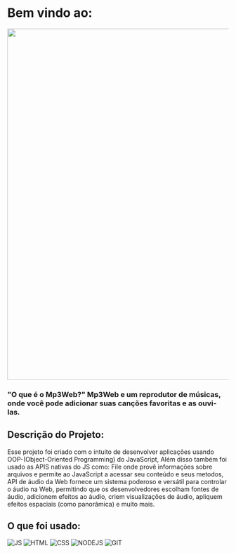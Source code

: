 <h1>Bem vindo ao:</h1>
<img src="https://lh3.googleusercontent.com/GjlaQEJHKQIPmEx0n0HsSXP-F4gHJBqWJGXosR4NiYqxOu9mWZF1hlEUUfEbVu7lzVc0demzzavyTFofRb71292R35u9CY2n8uFhiZsD" width="800" />
<h3>"O que é o Mp3Web?" Mp3Web e um reprodutor de músicas, onde você pode adicionar suas canções favoritas e as ouvi-las.</h3>
<h2>Descrição do Projeto:</h2>
<p>Esse projeto foi criado com o intuito de desenvolver aplicações usando OOP-(Object-Oriented Programming) do JavaScript, Além disso também foi usado as APIS nativas do JS como: File onde provê informações sobre arquivos e permite ao JavaScript a acessar seu conteúdo e seus metodos,
  API de áudio da Web fornece um sistema poderoso e versátil para controlar o áudio na Web, permitindo que os desenvolvedores escolham fontes de áudio, adicionem efeitos ao áudio,
  criem visualizações de áudio, apliquem efeitos espaciais (como panorâmica) e muito mais. </p>
 <h2>O que foi usado:</h2>
 
  ![JS](https://img.shields.io/badge/JavaScript-323330?style=for-the-badge&logo=javascript&logoColor=F7DF1E)
  ![HTML](https://img.shields.io/badge/HTML5-E34F26?style=for-the-badge&logo=html5&logoColor=white)
  ![CSS](https://img.shields.io/badge/CSS3-1572B6?style=for-the-badge&logo=css3&logoColor=white)
![NODEJS](https://img.shields.io/badge/Node.js-43853D?style=for-the-badge&logo=node.js&logoColor=white)
![GIT](https://img.shields.io/badge/GIT-E44C30?style=for-the-badge&logo=git&logoColor=white)

